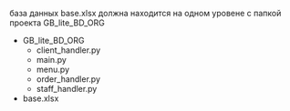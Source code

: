 
база данных base.xlsx должна находится на одном уровене с папкой проекта GB_lite_BD_ORG

- GB_lite_BD_ORG
  - client_handler.py
  - main.py
  - menu.py
  - order_handler.py
  - staff_handler.py
- base.xlsx